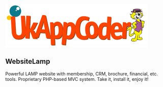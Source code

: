 ![Request_response_sequence_diagram](https://github.com/PaulGreer1/WebsiteLamp/blob/main/UKAPPCODER_002.png)

## WebsiteLamp
Powerful LAMP website with membership, CRM, brochure, financial, etc. tools. Proprietary PHP-based MVC system. Take it, install it, enjoy it!
